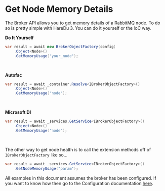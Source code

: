 # Get Node Memory Details

The Broker API allows you to get memory details of a RabbitMQ node. To do so is pretty simple with HareDu 3. You can do it yourself or the IoC way.

**Do It Yourself**

```c#
var result = await new BrokerObjectFactory(config)
    .Object<Node>()
    .GetMemoryUsage("your_node");
```
<br>

**Autofac**

```c#
var result = await _container.Resolve<IBrokerObjectFactory>()
    .Object<Node>()
    .GetMemoryUsage("node");
```
<br>

**Microsoft DI**

```c#
var result = await _services.GetService<IBrokerObjectFactory>()
    .Object<Node>()
    .GetMemoryUsage("node");
```
<br>

The other way to get node health is to call the extension methods off of ```IBrokerObjectFactory``` like so...

```c#
var result = await _services.GetService<IBrokerObjectFactory>()
    .GetNodeMemoryUsage("param");
```

All examples in this document assumes the broker has been configured. If you want to know how then go to the Configuration documentation [here](https://github.com/ahives/HareDu3/blob/master/docs/configuration.md).

